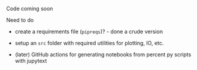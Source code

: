 Code coming soon

Need to do
- create a requirements file (`pipreqs`)? - done a crude version

- setup an `src` folder with required utilities for plotting, IO, etc.

- (later) GitHub actions for generating notebooks from percent py scripts with jupytext

